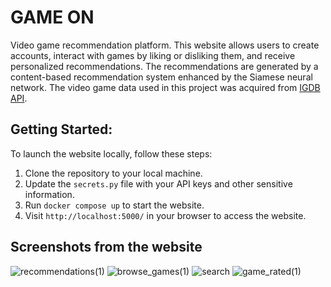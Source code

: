 # GAME ON

Video game recommendation platform. This website allows users to create accounts, interact with games by liking or disliking them, and receive personalized recommendations. 
The recommendations are generated by a content-based recommendation system enhanced by the Siamese neural network. The video game data used in this project was acquired from [IGDB API](https://www.igdb.com/api).

## Getting Started:
To launch the website locally, follow these steps:

1. Clone the repository to your local machine.
2. Update the ```secrets.py``` file with your API keys and other sensitive information.
3. Run ```docker compose up``` to start the website.
4. Visit ```http://localhost:5000/``` in your browser to access the website.

## Screenshots from the website
![recommendations(1)](https://github.com/anekil/game-on/assets/78557681/f92cb729-02f5-494a-8b8d-ab5227e94c4f)
![browse_games(1)](https://github.com/anekil/game-on/assets/78557681/ab65b692-c46b-461b-b5c3-ff3e786354d1)
![search](https://github.com/anekil/game-on/assets/78557681/3401dc87-e81b-4682-b508-ce622b0d63f8)
![game_rated(1)](https://github.com/anekil/game-on/assets/78557681/002b9de0-13c4-40d6-86d6-6539d10ff1d0)
